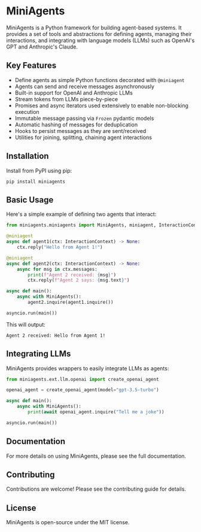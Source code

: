 # MiniAgents

MiniAgents is a Python framework for building agent-based systems. It provides a set of tools and abstractions for defining agents, managing their interactions, and integrating with language models (LLMs) such as OpenAI's GPT and Anthropic's Claude.

## Key Features

- Define agents as simple Python functions decorated with `@miniagent`
- Agents can send and receive messages asynchronously
- Built-in support for OpenAI and Anthropic LLMs
- Stream tokens from LLMs piece-by-piece
- Promises and async iterators used extensively to enable non-blocking execution
- Immutable message passing via `Frozen` pydantic models
- Automatic hashing of messages for deduplication
- Hooks to persist messages as they are sent/received
- Utilities for joining, splitting, chaining agent interactions

## Installation

Install from PyPI using pip:

```
pip install miniagents
```

## Basic Usage

Here's a simple example of defining two agents that interact:

```python
from miniagents.miniagents import MiniAgents, miniagent, InteractionContext

@miniagent
async def agent1(ctx: InteractionContext) -> None:
    ctx.reply("Hello from Agent 1!")

@miniagent
async def agent2(ctx: InteractionContext) -> None:
    async for msg in ctx.messages:
        print(f"Agent 2 received: {msg}")
        ctx.reply(f"Agent 2 says: {msg.text}")

async def main():
    async with MiniAgents():
        agent2.inquire(agent1.inquire())

asyncio.run(main())
```

This will output:
```
Agent 2 received: Hello from Agent 1!
```

## Integrating LLMs

MiniAgents provides wrappers to easily integrate LLMs as agents:

```python
from miniagents.ext.llm.openai import create_openai_agent

openai_agent = create_openai_agent(model="gpt-3.5-turbo")

async def main():
    async with MiniAgents():
        print(await openai_agent.inquire("Tell me a joke"))

asyncio.run(main())
```

## Documentation

For more details on using MiniAgents, please see the full documentation.

## Contributing

Contributions are welcome! Please see the contributing guide for details.

## License

MiniAgents is open-source under the MIT license.
